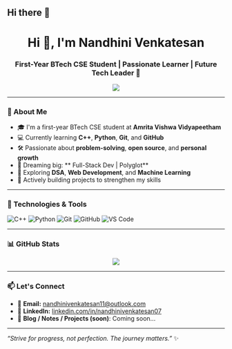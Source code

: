 ## Hi there 👋
<h1 align="center">Hi 👋, I'm Nandhini Venkatesan</h1>
<h3 align="center">First-Year BTech CSE Student | Passionate Learner | Future Tech Leader 🚀</h3>

<p align="center">
  <img src="https://readme-typing-svg.herokuapp.com/?lines=Exploring+AI+%26+ML;Learning+Git%2C+C%2B%2B%2C+Python;Aspiring+FULL+STACK+Developer+%F0%9F%92%AA;Building+projects+%F0%9F%9B%A0%EF%B8%8F;Love+clean+code+%F0%9F%93%9D" />
</p>

---

### 🧠 About Me

- 🎓 I'm a first-year BTech CSE student at **Amrita Vishwa Vidyapeetham**
- 💻 Currently learning **C++**, **Python**, **Git**, and **GitHub**
- 🛠️ Passionate about **problem-solving**, **open source**, and **personal growth**
- 🎯 Dreaming big: ** Full-Stack Dev | Polyglot**
- 🌱 Exploring **DSA**, **Web Development**, and **Machine Learning**
- 💼 Actively building projects to strengthen my skills

---

### 🔧 Technologies & Tools

![C++](https://img.shields.io/badge/-C++-00599C?style=flat&logo=cplusplus&logoColor=white)
![Python](https://img.shields.io/badge/-Python-3776AB?style=flat&logo=python&logoColor=white)
![Git](https://img.shields.io/badge/-Git-F05032?style=flat&logo=git&logoColor=white)
![GitHub](https://img.shields.io/badge/-GitHub-181717?style=flat&logo=github)
![VS Code](https://img.shields.io/badge/-VS%20Code-007ACC?style=flat&logo=visual-studio-code)

---

### 📊 GitHub Stats

<p align="center">
  <img src="https://github-readme-stats.vercel.app/api?username=nandhinivenkatesan07&show_icons=true&theme=github_dark" />
</p>

---

### 📫 Let's Connect

- 📩 **Email:** nandhinivenkatesan11@outlook.com
- 💼 **LinkedIn:** [linkedin.com/in/nandhinivenkatesan07](https://linkedin.com/in/nandhinivenkatesan07)
- 📝 **Blog / Notes / Projects (soon)**: Coming soon...

---

_“Strive for progress, not perfection. The journey matters.”_ ✨

<!--
**nandv2007/nandv2007** is a ✨ _special_ ✨ repository because its `README.md` (this file) appears on your GitHub profile.

Here are some ideas to get you started:

- 🔭 I’m currently working on ...
- 🌱 I’m currently learning ...
- 👯 I’m looking to collaborate on ...
- 🤔 I’m looking for help with ...
- 💬 Ask me about ...
- 📫 How to reach me: ...
- 😄 Pronouns: ...
- ⚡ Fun fact: ...
-->
